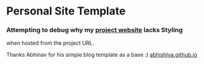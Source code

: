 # Personal Site Template
### Attempting to debug why my [project website](https://anoojpatel.github.io/anooj-dev-website) lacks Styling
when hosted from the project URL.

Thanks Abhinav for his simple blog template as a base :)
[abhishlya.github.io](https://abhishalya.github.io)

